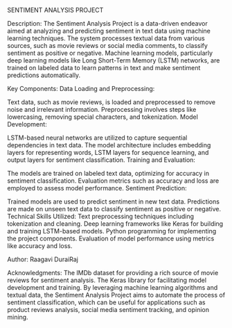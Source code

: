 
SENTIMENT ANALYSIS PROJECT

Description:
The Sentiment Analysis Project is a data-driven endeavor aimed at analyzing and predicting sentiment in text data using machine learning techniques. The system processes textual data from various sources, such as movie reviews or social media comments, to classify sentiment as positive or negative. Machine learning models, particularly deep learning models like Long Short-Term Memory (LSTM) networks, are trained on labeled data to learn patterns in text and make sentiment predictions automatically.

Key Components:
Data Loading and Preprocessing:

Text data, such as movie reviews, is loaded and preprocessed to remove noise and irrelevant information.
Preprocessing involves steps like lowercasing, removing special characters, and tokenization.
Model Development:

LSTM-based neural networks are utilized to capture sequential dependencies in text data.
The model architecture includes embedding layers for representing words, LSTM layers for sequence learning, and output layers for sentiment classification.
Training and Evaluation:

The models are trained on labeled text data, optimizing for accuracy in sentiment classification.
Evaluation metrics such as accuracy and loss are employed to assess model performance.
Sentiment Prediction:

Trained models are used to predict sentiment in new text data.
Predictions are made on unseen text data to classify sentiment as positive or negative.
Technical Skills Utilized:
Text preprocessing techniques including tokenization and cleaning.
Deep learning frameworks like Keras for building and training LSTM-based models.
Python programming for implementing the project components.
Evaluation of model performance using metrics like accuracy and loss.

Author:
Raagavi DuraiRaj

Acknowledgments:
The IMDb dataset for providing a rich source of movie reviews for sentiment analysis.
The Keras library for facilitating model development and training.
By leveraging machine learning algorithms and textual data, the Sentiment Analysis Project aims to automate the process of sentiment classification, which can be useful for applications such as product reviews analysis, social media sentiment tracking, and opinion mining.
